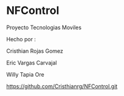 # NFControl
Proyecto Tecnologias Moviles

Hecho por :

Cristhian Rojas Gomez

Eric Vargas Carvajal

Willy Tapia Ore


https://github.com/Cristhianrg/NFControl.git

